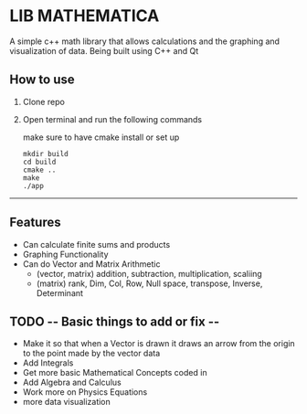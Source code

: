 # LIB MATHEMATICA


A simple c++ math library that allows calculations and the graphing and visualization of data.
Being built using C++ and Qt


## How to use

1. Clone repo

2. Open terminal and run the following commands

    make sure to have cmake install or set up
    ```
    mkdir build
    cd build
    cmake ..
    make
    ./app
    ```

--- 

## Features

- Can calculate finite sums and products
- Graphing Functionality
- Can do Vector and Matrix Arithmetic
    - (vector, matrix) addition, subtraction, multiplication, scaliing
    - (matrix) rank, Dim, Col, Row, Null space, transpose, Inverse, Determinant


## TODO -- Basic things to add or fix --

- Make it so that when a Vector is drawn it draws an arrow from the origin to the point made by the vector data
- Add Integrals
- Get more basic Mathematical Concepts coded in 
- Add Algebra and Calculus 
- Work more on Physics Equations
- more data visualization 